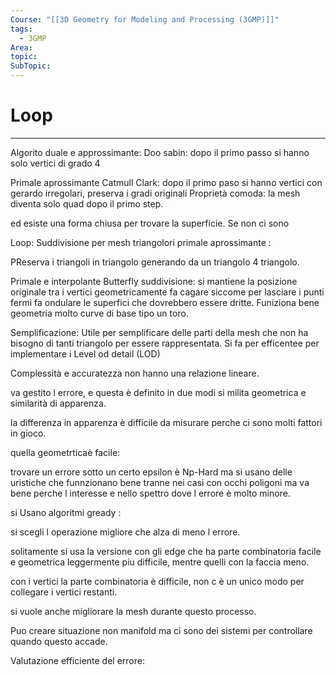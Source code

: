 ```yaml
---
Course: "[[3D Geometry for Modeling and Processing (3GMP)]]"
tags:
  - 3GMP
Area: 
topic: 
SubTopic: 
---
```


# Loop
---

Algorito duale e approssimante:
Doo sabin: dopo il primo passo si hanno solo vertici di grado 4





Primale aprossimante
Catmull Clark: dopo il primo paso si hanno vertici con gerardo irregolari, preserva i gradi originali
Proprietà comoda: la mesh diventa solo quad dopo il primo step.

ed esiste una forma chiusa per trovare la superficie. 
Se non ci sono



Loop:
Suddivisione per mesh triangolori primale aprossimante :

PReserva i triangoli in triangolo generando da un triangolo 4 triangolo.


Primale e interpolante
Butterfly suddivisione: si mantiene la posizione originale tra i vertici 
geometricamente fa cagare siccome per lasciare i punti fermi fa ondulare le superfici che dovrebbero essere dritte. Funiziona bene geometria molto curve di base tipo un toro.



Semplificazione:
Utile per semplificare delle parti della mesh che non ha bisogno di tanti triangolo per essere rappresentata.
 Si fa per efficentee per implementare i Level od detail (LOD)


Complessità e accuratezza non hanno una relazione lineare.

va gestito l errore, e questa è definito in due modi
si milita geometrica e similarità di apparenza.

la differenza in apparenza è difficile da misurare perche ci sono molti fattori in gioco. 

quella geometrticaè facile: 

trovare un errore sotto un certo epsilon è Np-Hard ma si usano delle uristiche che funnzionano bene tranne nei casi con occhi poligoni ma va bene perche l interesse e nello spettro dove l errore è molto minore.


si Usano algoritmi gready : 

si scegli l operazione migliore che alza di meno l errore. 

solitamente si usa la versione con gli edge che ha parte combinatoria facile e geometrica leggermente piu difficile, mentre quelli con la faccia meno.

con i vertici la parte combinatoria è difficile, non c è un unico modo per collegare i vertici restanti.


si vuole anche migliorare la mesh durante questo processo.

Puo creare situazione non manifold ma ci sono dei sistemi per controllare quando questo accade. 

Valutazione efficiente del errore:
